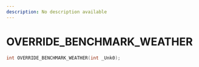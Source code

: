 ```yaml
---
description: No description available 
---
```


# OVERRIDE_BENCHMARK_WEATHER

```cpp
int OVERRIDE_BENCHMARK_WEATHER(int _Unk0);
```